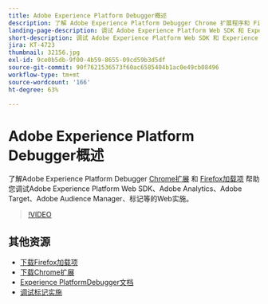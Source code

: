 ```yaml
---
title: Adobe Experience Platform Debugger概述
description: 了解 Adobe Experience Platform Debugger Chrome 扩展程序和 Firefox 加载项如何帮助您调试 Adobe Experience Platform Web SDK、Adobe Analytics、Adobe Target、Adobe Audience Manager、标记等的 Web 实施。
landing-page-description: 调试 Adobe Experience Platform Web SDK 和 Experience Cloud 应用程序的 Web 实施。
short-description: 调试 Adobe Experience Platform Web SDK 和 Experience Cloud 应用程序的 Web 实施。
jira: KT-4723
thumbnail: 32156.jpg
exl-id: 9ce0b5db-9f00-4b59-8655-09cd59b3d5df
source-git-commit: 90f7621536573f60ac6585404b1ac0e49cb08496
workflow-type: tm+mt
source-wordcount: '166'
ht-degree: 63%

---
```


# Adobe Experience Platform Debugger概述

了解Adobe Experience Platform Debugger [Chrome扩展](https://chrome.google.com/webstore/detail/adobe-experience-platform/bfnnokhpnncpkdmbokanobigaccjkpob) 和 [Firefox加载项](https://addons.mozilla.org/zh-CN/firefox/addon/adobe-experience-platform-dbg/) 帮助您调试Adobe Experience Platform Web SDK、Adobe Analytics、Adobe Target、Adobe Audience Manager、标记等的Web实施。

>[!VIDEO](https://video.tv.adobe.com/v/32156?quality=12&learn=on)

## 其他资源

* [下载Firefox加载项](https://addons.mozilla.org/zh-CN/firefox/addon/adobe-experience-platform-dbg/)
* [下载Chrome扩展](https://chrome.google.com/webstore/detail/adobe-experience-platform/bfnnokhpnncpkdmbokanobigaccjkpob)
* [Experience PlatformDebugger文档](https://experienceleague.adobe.com/docs/debugger/using-v2/experience-cloud-debugger.html)
* [调试标记实施](https://experienceleague.adobe.com/docs/experience-manager-learn/sites/integrations/experience-platform-launch/debug-launch-implementation.html)
